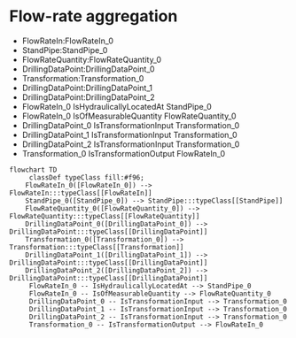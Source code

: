 # Flow-rate aggregation
- FlowRateIn:FlowRateIn_0
- StandPipe:StandPipe_0
- FlowRateQuantity:FlowRateQuantity_0
- DrillingDataPoint:DrillingDataPoint_0
- Transformation:Transformation_0
- DrillingDataPoint:DrillingDataPoint_1
- DrillingDataPoint:DrillingDataPoint_2
- FlowRateIn_0 IsHydraulicallyLocatedAt StandPipe_0
- FlowRateIn_0 IsOfMeasurableQuantity FlowRateQuantity_0
- DrillingDataPoint_0 IsTransformationInput Transformation_0
- DrillingDataPoint_1 IsTransformationInput Transformation_0
- DrillingDataPoint_2 IsTransformationInput Transformation_0
- Transformation_0 IsTransformationOutput FlowRateIn_0
```mermaid
flowchart TD
	 classDef typeClass fill:#f96;
	FlowRateIn_0([FlowRateIn_0]) --> FlowRateIn:::typeClass[[FlowRateIn]]
	StandPipe_0([StandPipe_0]) --> StandPipe:::typeClass[[StandPipe]]
	FlowRateQuantity_0([FlowRateQuantity_0]) --> FlowRateQuantity:::typeClass[[FlowRateQuantity]]
	DrillingDataPoint_0([DrillingDataPoint_0]) --> DrillingDataPoint:::typeClass[[DrillingDataPoint]]
	Transformation_0([Transformation_0]) --> Transformation:::typeClass[[Transformation]]
	DrillingDataPoint_1([DrillingDataPoint_1]) --> DrillingDataPoint:::typeClass[[DrillingDataPoint]]
	DrillingDataPoint_2([DrillingDataPoint_2]) --> DrillingDataPoint:::typeClass[[DrillingDataPoint]]
	 FlowRateIn_0 -- IsHydraulicallyLocatedAt --> StandPipe_0 
	 FlowRateIn_0 -- IsOfMeasurableQuantity --> FlowRateQuantity_0 
	 DrillingDataPoint_0 -- IsTransformationInput --> Transformation_0 
	 DrillingDataPoint_1 -- IsTransformationInput --> Transformation_0 
	 DrillingDataPoint_2 -- IsTransformationInput --> Transformation_0 
	 Transformation_0 -- IsTransformationOutput --> FlowRateIn_0 
```

